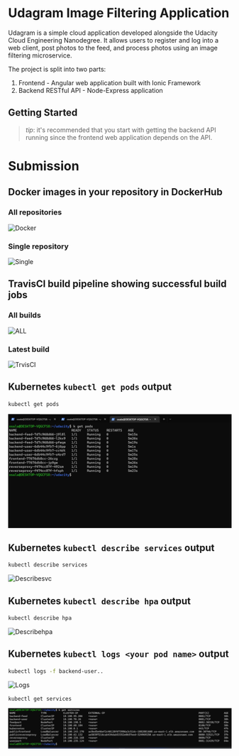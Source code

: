 # Udagram Image Filtering Application

Udagram is a simple cloud application developed alongside the Udacity Cloud Engineering Nanodegree. It allows users to register and log into a web client, post photos to the feed, and process photos using an image filtering microservice.

The project is split into two parts:
1. Frontend - Angular web application built with Ionic Framework
2. Backend RESTful API - Node-Express application

## Getting Started
> _tip_: it's recommended that you start with getting the backend API running since the frontend web application depends on the API.

# Submission

## Docker images in your repository in DockerHub

### All repositories

![Docker](./screenshots/dockerhub.jpg)

### Single repository
![Single](./screenshots/dockersingle.jpg)

## TravisCI build pipeline showing successful build jobs

### All builds

![ALL](./screenshots/travisciall.jpg)

### Latest build

![TrvisCI](./screenshots/travisci.jpg)


## Kubernetes `kubectl get pods` output

```bash
kubectl get pods
```
![Getpods](./screenshots/getpods.jpg)

## Kubernetes `kubectl describe services` output

```bash
kubectl describe services
```
![Describesvc](./screenshots/describeservices.jpg)

## Kubernetes `kubectl describe hpa` output

```bash
kubectl describe hpa
```
![Describehpa](./screenshots/describehpa.jpg)

## Kubernetes `kubectl logs <your pod name>` output

```bash
kubectl logs -f backend-user..
```
![Logs](./screenshots/lognewuser.jpg)

```bash
kubectl get services
```
![getservices](./screenshots/getservices.jpg)
